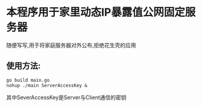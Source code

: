 # 本程序用于家里动态IP暴露值公网固定服务器

随便写写,用于将家庭服务器对外公布,拒绝花生壳的应用  

## 使用方法:  
    go build main.go
    nohup ./main ServerAccessKey &
其中SeverAccessKey是Server与Client通信的密钥